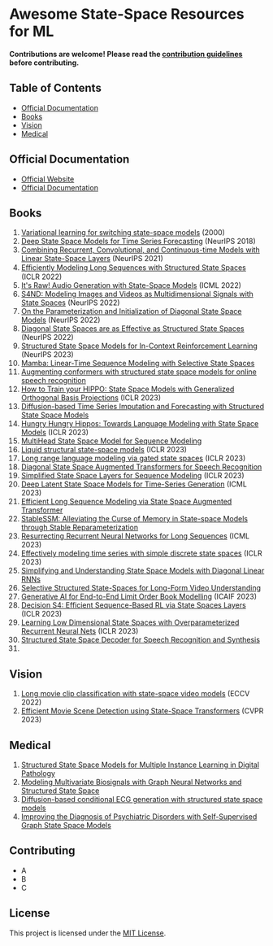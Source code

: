 # Awesome State-Space Resources for ML

**Contributions are welcome! Please read the [contribution guidelines](#contributing) before contributing.**

## Table of Contents

- [Official Documentation](#official-documentation)
- [Books](#books)
- [Vision](#vision)
- [Medical](#medical)

## Official Documentation

- [Official Website](https://example.com)
- [Official Documentation](https://example.com/docs)

## Books
1. [Variational learning for switching state-space models](https://www.cs.toronto.edu/~hinton/absps/switch.pdf) (2000)
2. [Deep State Space Models for Time Series Forecasting](https://proceedings.neurips.cc/paper_files/paper/2018/file/5cf68969fb67aa6082363a6d4e6468e2-Paper.pdf) (NeurIPS 2018)
3. [Combining Recurrent, Convolutional, and Continuous-time Models with Linear State-Space Layers](https://arxiv.org/abs/2110.13985) (NeurIPS 2021)
4. [Eﬃciently Modeling Long Sequences with Structured State Spaces](https://arxiv.org/abs/2110.13985) (ICLR 2022)
5. [It's Raw! Audio Generation with State-Space Models](https://arxiv.org/abs/2202.09729) (ICML 2022)
6. [S4ND: Modeling Images and Videos as Multidimensional Signals with State Spaces](https://arxiv.org/abs/2210.06583) (NeurIPS 2022)
7. [On the Parameterization and Initialization of Diagonal State Space Models](https://arxiv.org/abs/2206.11893) (NeurIPS 2022)
8. [Diagonal State Spaces are as Effective as Structured State Spaces](https://arxiv.org/abs/2203.14343) (NeurIPS 2022)
9. [Structured State Space Models for In-Context Reinforcement Learning](https://arxiv.org/pdf/2303.03982.pdf) (NeurIPS 2023)
10. [Mamba: Linear-Time Sequence Modeling with Selective State Spaces](https://arxiv.org/abs/2312.00752)
11. [Augmenting conformers with structured state space models for online speech recognition](https://arxiv.org/abs/2309.08551)
12. [How to Train your HIPPO: State Space Models with Generalized Orthogonal Basis Projections](https://arxiv.org/abs/2206.12037) (ICLR 2023)
13. [Diffusion-based Time Series Imputation and Forecasting with Structured State Space Models](https://arxiv.org/abs/2208.09399)
14. [Hungry Hungry Hippos: Towards Language Modeling with State Space Models](https://arxiv.org/abs/2212.14052) (ICLR 2023)
15. [MultiHead State Space Model for Sequence Modeling](https://arxiv.org/abs/2305.12498)
16. [Liquid structural state-space models](https://arxiv.org/pdf/2209.12951.pdf) (ICLR 2023)
17. [Long range language modeling via gated state spaces](https://arxiv.org/abs/2206.13947) (ICLR 2023)
18. [Diagonal State Space Augmented Transformers for Speech Recognition](https://arxiv.org/abs/2302.14120)
19. [Simplified State Space Layers for Sequence Modeling](https://arxiv.org/abs/2208.04933) (ICLR 2023)
20. [Deep Latent State Space Models for Time-Series Generation](https://arxiv.org/abs/2212.12749) (ICML 2023)
21. [Efficient Long Sequence Modeling via State Space Augmented Transformer](https://arxiv.org/abs/2212.08136)
22. [StableSSM: Alleviating the Curse of Memory in State-space Models through Stable Reparameterization](https://arxiv.org/abs/2311.14495)
23. [Resurrecting Recurrent Neural Networks for Long Sequences](https://arxiv.org/abs/2303.06349) (ICML 2023)
24. [Effectively modeling time series with simple discrete state spaces](https://arxiv.org/abs/2303.09489) (ICLR 2023)
25. [Simplifying and Understanding State Space Models with Diagonal Linear RNNs](https://arxiv.org/pdf/2212.00768.pdf)
26. [Selective Structured State-Spaces for Long-Form Video Understanding](https://arxiv.org/abs/2303.14526)
27. [Generative AI for End-to-End Limit Order Book Modelling](https://arxiv.org/abs/2309.00638) (ICAIF 2023)
28. [Decision S4: Efficient Sequence-Based RL via State Spaces Layers](https://arxiv.org/abs/2306.05167) (ICLR 2023)
29. [Learning Low Dimensional State Spaces with Overparameterized Recurrent Neural Nets](https://arxiv.org/abs/2210.14064) (ICLR 2023)
30. [Structured State Space Decoder for Speech Recognition and Synthesis](https://arxiv.org/abs/2210.17098)
31. 

## Vision
1. [Long movie clip classification with state-space video models](https://arxiv.org/abs/2204.01692) (ECCV 2022)
2. [Efficient Movie Scene Detection using State-Space Transformers](https://arxiv.org/abs/2212.14427) (CVPR 2023)

## Medical
1. [Structured State Space Models for Multiple Instance Learning in Digital Pathology](https://arxiv.org/abs/2306.15789)
2. [Modeling Multivariate Biosignals with Graph Neural Networks and Structured State Space](https://arxiv.org/abs/2211.11176)
3. [Diffusion-based conditional ECG generation with structured state space models](https://arxiv.org/abs/2301.08227)
4. [Improving the Diagnosis of Psychiatric Disorders with Self-Supervised Graph State Space Models](https://arxiv.org/pdf/2206.03331.pdf)

## Contributing

- A
- B
- C

## License

This project is licensed under the [MIT License](LICENSE).

